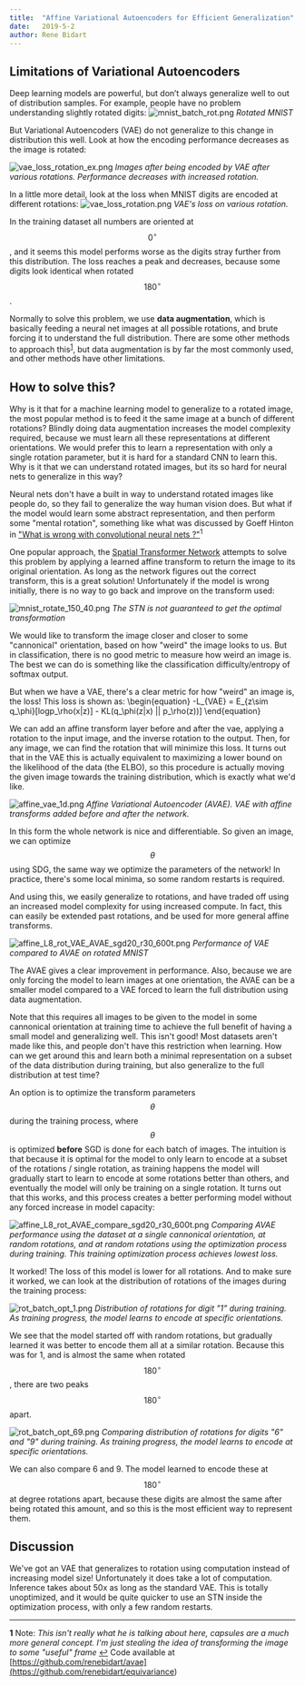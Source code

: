 ```yaml
---
title:  "Affine Variational Autoencoders for Efficient Generalization"
date:   2019-5-2
author: Rene Bidart
---
```


## Limitations of Variational Autoencoders
Deep learning models are powerful, but don’t always generalize well to out of distribution samples. For example, people have no problem understanding slightly rotated digits:
![mnist_batch_rot.png](/images/post_imgs/avae/mnist_batch_rot.png)
*Rotated MNIST* 

But Variational Autoencoders (VAE) do not generalize to this change in distribution this well. Look at how the encoding performance decreases as the image is rotated:

![vae_loss_rotation_ex.png](/images/post_imgs/avae/vae_loss_rotation_ex.png)
*Images after being encoded by VAE after various rotations. Performance decreases with increased rotation.*

In a little more detail, look at the loss when MNIST digits are encoded at different rotations:
![vae_loss_rotation.png](/images/post_imgs/avae/vae_loss_rotation.png)
*VAE's loss on various rotation.*

In the training dataset all numbers are oriented at $$0^{\circ}$$, and it seems this model performs worse as the digits stray further from this distribution. The loss reaches a peak and decreases, because some digits look identical when rotated $$180^{\circ}$$. 

Normally to solve this problem, we use **data augmentation**, which is basically feeding a neural net images at all possible rotations, and brute forcing it to understand the full distribution. There are some other methods to approach this<sup id="a1">[1](#f1)</sup>, but data augmentation is by far the most commonly used, and other methods have other limitations.

## How to solve this?
Why is it that for a machine learning model to generalize to a rotated image, the most popular method is to feed it the same image at a bunch of different rotations? Blindly doing data augmentation increases the model complexity required, because we must learn all these representations at different orientations. We would prefer this to learn a representation with only a single rotation parameter, but it is hard for a standard CNN to learn this. Why is it that we can understand rotated images, but its so hard for neural nets to generalize in this way?

Neural nets don't have a built in way to understand rotated images like people do, so they fail to generalize the way human vision does. But what if the model would learn some abstract representation, and then perform some "mental rotation", something like what was discussed by Goeff Hinton in ["What is wrong with convolutional neural nets ?"](http://www.youtube.com/watch?v=rTawFwUvnLE&t=19m50s)<sup id="a1">1</sup>

One popular approach, the [Spatial Transformer Network](https://arxiv.org/abs/1506.02025) attempts to solve this problem by applying a learned affine transform to return the image to its original orientation. As long as the network figures out the correct transform, this is a great solution! Unfortunately if the model is wrong initially, there is no way to go back and improve on the transform used:

![mnist_rotate_150_40.png](/images/post_imgs/avae/mnist_rotate_150_40.png)
*The STN is not guaranteed to get the optimal transformation*

We would like to transform the image closer and closer to some "cannonical" orientation, based on how "weird" the image looks to us. But in classification, there is no good metric to measure how weird an image is. The best we can do is something like the classification difficulty/entropy of softmax output.

But when we have a VAE, there's a clear metric for how "weird" an image is, the loss!  This loss is shown as:
\begin{equation}
-L_{VAE} = E_{z\sim q_\phi}[logp_\rho(x|z)] - KL(q_\phi(z|x) || p_\rho(z))] 
\end{equation}

We can add an affine transform layer before and after the vae, applying a rotation to the input image, and the inverse rotation to the output.  Then, for any image, we can find the rotation that will minimize this loss. It turns out that in the VAE this is actually equivalent to maximizing a lower bound on the likelihood of the data (the ELBO), so this procedure is actually moving the given image towards the training distribution, which is exactly what we'd like.

![affine_vae_1d.png](/images/post_imgs/avae/affine_vae_1d.png)
*Affine Variational Autoencoder (AVAE). VAE with affine transforms added before and after the network.*

In this form the whole network is nice and differentiable. So given an image, we can optimize $$\theta$$ using SDG, the same way we optimize the parameters of the network! In practice, there's some local minima, so some random restarts is required. 

And using this, we easily generalize to rotations, and have traded off using an increased model complexity for using increased compute. In fact, this can easily be extended past rotations, and be used for more general affine transforms. 

![affine_L8_rot_VAE_AVAE_sgd20_r30_600t.png](/images/post_imgs/avae/affine_L8_rot_VAE_AVAE_sgd20_r30_600t.png)
*Performance of VAE compared to AVAE on rotated MNIST*

The AVAE gives a clear improvement in performance. Also, because we are only forcing the model to learn images at one orientation, the AVAE can be a smaller model compared to a VAE forced to learn the full distribution using data augmentation.

Note that this requires all images to be given to the model in some cannonical orientation at training time to achieve the full benefit of having a small model and generalizing well. This isn't good! Most datasets aren't made like this, and people don't have this restriction when learning. How can we get around this and learn both a minimal representation on a subset of the data distribution during training, but also generalize to the full distribution at test time? 

An option is to optimize the transform parameters  $$\theta$$ during the training process, where $$\theta$$ is optimized  **before** SGD is done for each batch of images. The intuition is that because it is optimal for the model to only learn to encode at a subset of the rotations / single rotation, as training happens the model will gradually start to learn to encode at some rotations better than others, and eventually the model will only be training on a single rotation. It turns out that this works, and this process creates a better performing model without any forced increase in model capacity:

![affine_L8_rot_AVAE_compare_sgd20_r30_600t.png](/images/post_imgs/avae/affine_L8_rot_AVAE_compare_sgd20_r30_600t.png)
*Comparing AVAE performance using the dataset at a single cannonical orientation, at random rotations, and at random rotations using the optimization process during training. This training optimization process achieves lowest loss.*

It worked! The loss of this model is lower for all rotations. And to make sure it worked, we can look at the distribution of rotations of the images during the training process:


![rot_batch_opt_1.png](/images/post_imgs/avae/rot_batch_opt_1.png)
*Distribution of rotations for digit "1" during training. As training progress, the model learns to encode at specific orientations.*

We see that the model started off with random rotations, but gradually learned it was better to encode them all at a similar rotation. Because this was for 1, and is almost the same when rotated $$180^{\circ}$$, there are two peaks $$180^{\circ}$$ apart.

![rot_batch_opt_69.png](/images/post_imgs/avae/rot_batch_opt_69.png)
*Comparing distribution of rotations for digits "6" and "9" during training. As training progress, the model learns to encode at specific orientations.*

We can also compare 6 and 9. The model learned to encode these at $$180^{\circ}$$ at degree rotations apart, because these digits are almost the same after being rotated this amount, and so this is the most efficient way to represent them.

## Discussion
We've got an VAE that generalizes to rotation using computation instead of increasing model size! Unfortunately it does take a lot of computation. Inference takes about 50x as long as the standard VAE. This is totally unoptimized, and it would be quite quicker to use an STN inside the optimization process, with only a few random restarts.

____________

<b id="f1">1</b> Note: *This isn't really what he is talking about here, capsules are a much more general concept. I'm just stealing the idea of transforming the image to some "useful" frame* [↩](#a2)
Code available at [https://github.com/renebidart/avae](<https://github.com/renebidart/equivariance>)
